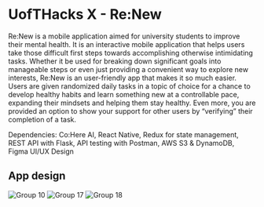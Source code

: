 # UofTHacks X - Re:New

Re:New is a mobile application aimed for university students to improve their mental health. It is an interactive mobile application that helps users take those difficult first steps towards accomplishing otherwise intimidating tasks. Whether it be used for breaking down significant goals into manageable steps or even just providing a convenient way to explore new interests, Re:New is an user-friendly app that makes it so much easier. Users are given randomized daily tasks in a topic of choice for a chance to develop healthy habits and learn something new at a controllable pace, expanding their mindsets and helping them stay healthy. Even more, you are provided an option to show your support for other users by “verifying” their completion of a task.

Dependencies: Co:Here AI, React Native, Redux for state management, REST API with Flask, API testing with Postman, AWS S3 & DynamoDB, Figma UI/UX Design

## App design

![Group 10](https://user-images.githubusercontent.com/25641301/214230847-81a07342-1af9-461d-922f-3eaae5c41a78.png)
![Group 17](https://user-images.githubusercontent.com/25641301/214230848-74feff53-f675-428a-92a2-c90eb6f1d1e5.png)
![Group 18](https://user-images.githubusercontent.com/25641301/214230849-6ca875bd-0957-4af4-b72b-2bdf127b4bc5.png)
